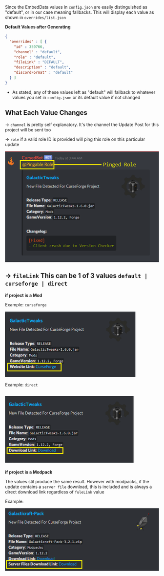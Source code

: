 Since the EmbedData values in `config.json` are easily distinguished as "default", or in our case meaning fallbacks. This will display each value as shown in `overrides/list.json`

**Default Values after Generating**
```json
{
  "overrides" : [ {
    "id" : 359766,
    "channel" : "default",
    "role" : "default",
    "fileLink" : "DEFAULT",
    "description" : "default",
    "discordFormat" : "default"
  } ]
}
```
  - As stated, any of these values left as "default" will fallback to whatever values you set in `config.json` or its default value if not changed
  
**What Each Value Changes**
---

-> `channel` is pretty self explanatory. It's the channel the Update Post for this project will be sent too


-> `role` if a valid role ID is provided will ping this role on this particular update

![](https://github.com/ReadOnlyDevelopment/CursedBot/blob/master/assets/role-ping.png)

-> `fileLink` This can be 1 of 3 values `default | curseforge | direct`
---

**if project is a Mod**

Example: `curseforge`

![](https://github.com/ReadOnlyDevelopment/CursedBot/blob/master/assets/filelink-curseforge.png)

Example: `direct`

![](https://github.com/ReadOnlyDevelopment/CursedBot/blob/master/assets/filelink-direct.png)
---

**if project is a Modpack**

The values stil produce the same result. However with modpacks, if the update contains a `server file` download, this is included
and is always a direct download link regardless of `fuleLink` value

Example:

![](https://github.com/ReadOnlyDevelopment/CursedBot/blob/master/assets/modpack-serverfiles.png)